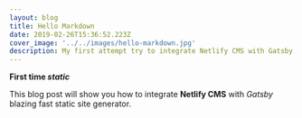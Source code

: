 ```yaml
---
layout: blog
title: Hello Markdown
date: 2019-02-26T15:36:52.223Z
cover_image: '../../images/hello-markdown.jpg'
description: My first attempt try to integrate Netlify CMS with Gatsby.
---
```


**First time _static_**

This blog post will show you how to integrate **Netlify CMS** with _Gatsby_ blazing fast static site generator.